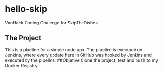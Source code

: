 # hello-skip
VanHack Coding Chalenge for SkipTheDishes.

## The Project
This is a pipeline for a simple node app.
The pipeline is executed on Jenkins, where every update here in GitHub was hooked by Jenkins and executed by the pipeline.
##Objetive
Clone the project, test and push to my Docker Registry.


